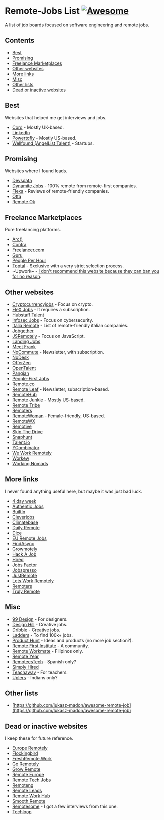 # Remote-Jobs List [![Awesome](https://awesome.re/badge.svg)](https://awesome.re)

A list of job boards focused on software engineering and remote jobs.

## Contents
- [Best](#best)
- [Promising](#promising)
- [Freelance Marketplaces](#freelance-marketplaces)
- [Other websites](#other-websites)
- [More links](#more-links)
- [Misc](#misc)
- [Other lists](#other-lists)
- [Dead or inactive websites](#dead-or-inactive-websites)

## Best
Websites that helped me get interviews and jobs.
- [Cord](https://cord.co/) - Mostly UK-based.
- [LinkedIn](https://www.linkedin.com/jobs/)
- [Powertofly](https://powertofly.com/jobs/) - Mostly US-based.
- [Wellfound (AngelList Talent)](https://angel.co/) - Startups.

## Promising
Websites where I found leads.
- [Devsdata](https://devsdata.com/careers/)
- [Dynamite Jobs](https://dynamitejobs.com/) - 100% remote from remote-first companies.
- [Flexa](https://flexa.careers/) - Reviews of remote-friendly companies.
- [Otta](https://otta.com)
- [Remote Ok](https://remoteok.com)

## Freelance Marketplaces
Pure freelancing platforms.
- [Arc()](https://arc.dev)
- [Contra](https://contra.com)
- [Freelancer.com](https://www.freelancer.com/)
- [Guru](https://www.guru.com/)
- [People Per Hour](https://www.peopleperhour.com/)
- [Toptal](https://www.toptal.com/) - $xclusive with a very strict selection process.
- ~Upwork~ - [I don't recommend this website because they can ban you for no reason](https://medium.com/@albertorossotto/about-the-right-to-be-forgotten-1d50f1f66a45).

## Other websites
- [Cryptocurrencyjobs](https://cryptocurrencyjobs.co/) - Focus on crypto.
- [FleX Jobs](https://www.flexjobs.com) - It requires a subscription.
- [Hubstaff Talent](https://hubstafftalent.net)
- [Infosec Jobs](https://infosec-jobs.com/) - Focus on cybersecurity.
- [Italia Remote](https://italiaremote.com/companies) - List of remote-friendly italian companies.
- [Jobgether](https://en.jobgether.com)
- [JSRemotely](https://jsremotely.com/) - Focus on JavaScript.
- [Landing Jobs](https://landing.jobs)
- [Meet Frank](https://meetfrank.com)
- [NoCommute](https://www.nocommutejob.com/) - Newsletter, with subscription.
- [NoDesk](https://nodesk.co)
- [OfferZen](https://www.offerzen.com)
- [OpenTalent](https://opentalent.co)
- [Pangian](https://pangian.com)
- [People-First Jobs](https://peoplefirstjobs.com)
- [Remote.co](https://remote.co)
- [Remote Leaf](https://remoteleaf.com/) - Newsletter, subscription-based.
- [RemoteHub](https://www.remotehub.com)
- [Remote Junkie](https://jobs.remoteworkjunkie.com) - Mostly US-based.
- [Remote Tribe](https://www.remotetribe.life)
- [Remoters](https://remoters.net)
- [RemoteWoman](https://remotewoman.com) - Female-friendly, US-based.
- [RemoteWX](https://remotewx.com)
- [Remotive](https://remotive.com)
- [Skip The Drive](https://www.skipthedrive.com)
- [Snaphunt](https://snaphunt.com)
- [Talent.io](https://www.talent.io/p/en-fr/home)
- [YCombinator](https://www.ycombinator.com/jobs/role/all/remote/)
- [We Work Remotely](https://weworkremotely.com)
- [Workew](https://workew.com)
- [Working Nomads](https://www.workingnomads.com/jobs)

## More links
I never found anything useful here, but maybe it was just bad luck.
- [4 day week](https://4dayweek.io/)
- [Authentic Jobs](https://authenticjobs.com)
- [BuiltIn](https://builtin.com/)
- [Cleverjobs](https://cleverjobs.net)
- [Climatebase](https://climatebase.org/)
- [Daily Remote](https://dailyremote.com)
- [Dice](https://www.dice.com)
- [EU Remote Jobs](https://euremotejobs.com)
- [FindAsync](https://www.findasync.com/?job-categories=back-end-programming)
- [Growmotely](https://www.growmotely.com/job-board/)
- [Hack A Job](https://hackajob.co/)
- [Hired](https://hired.com/)
- [Jobs Factor](https://jobsfactor.eu)
- [Jobspresso](https://jobspresso.co/)
- [JustRemote](https://justremote.co)
- [Lets Work Remotely](https://www.letsworkremotely.com)
- [Remoters](https://www.remoters.me)
- [Truly Remote](https://trulyremote.co)

## Misc
- [99 Design](https://99designs.com) - For designers.
- [Design Hill](https://www.designhill.com) - Creative jobs.
- [Dribble](https://dribbble.com) - Creative jobs.
- [Ladders](https://www.theladders.com) - To find 100k+ jobs.
- [Product Hunt](https://www.producthunt.com) - Ideas and products (no more job section?).
- [Remote First Institute](https://remote-first.institute) - A community.
- [Remote Workmate](https://www.linkedin.com/company/remote-workmate/) - Filipinos only.
- [Remote Year](https://linktr.ee/remoteyear)
- [RemoteesTech](https://www.remoteestech.com/) - Spanish only?
- [Simply Hired](http://www.simplyhired.com/)
- [Teachaway](https://www.teachaway.com/) - For teachers.
- [Uplers](https://www.uplers.com/) - Indians only?

## Other lists
- [https://github.com/lukasz-madon/awesome-remote-job](https://github.com/lukasz-madon/awesome-remote-job)

## Dead or inactive websites
I keep these for future reference.
- [Europe Remotely](http://europeremotely.com/)
- [Flockingbird](https://search.flockingbird.social/)
- [FreshRemote.Work](https://freshremote.work)
- [Go Remotely](https://goremotely.net)
- [Grow Remote](https://jobs.growremote.ie/home/)
- [Remote Europe](https://remote-europe.com)
- [Remote Tech Jobs](https://www.remotetechjobs.com)
- [Remoteng](https://remoteng.com)
- [Remote Leads](https://remoteleads.io/)
- [Remote Work Hub](https://remoteworkhub.com/)
- [Smooth Remote](https://smoothremote.com)
- [Remotesome](https://www.remotesome.com) - I got a few interviews from this one.
- [Techloop](https://jobs.techloop.io)
